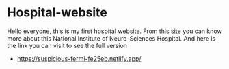# Hospital-website
Hello everyone, this is my first hospital website. From this site you can know more about this 
National Institute of Neuro-Sciences  Hospital. And here is the link you can visit to see the full version
 - https://suspicious-fermi-fe25eb.netlify.app/
